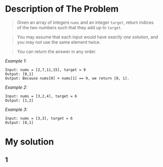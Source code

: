 # Description of The Problem

>Given an array of integers `nums` and an integer `target`, return indices of the two numbers such that they add up to `target`.

>You may assume that each input would have *exactly one solution*, and you may not use the same element twice.

>You can return the answer in any order.

*Example 1:*
```
Input: nums = [2,7,11,15], target = 9
Output: [0,1]
Output: Because nums[0] + nums[1] == 9, we return [0, 1].
```

*Example 2:*
```
Input: nums = [3,2,4], target = 6
Output: [1,2]
```

*Example 3:*
```
Input: nums = [3,3], target = 6
Output: [0,1]
```

# My solution
## 1
